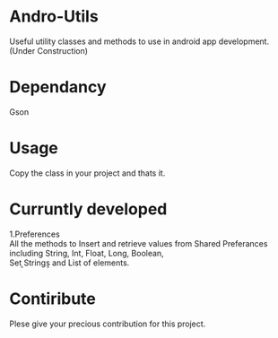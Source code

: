 # Andro-Utils

Useful utility classes and methods to use in android app development.
(Under Construction)

# Dependancy
Gson

# Usage
Copy the class in your project and thats it.

# Curruntly developed 
1.Preferences<BR>
  All the methods to Insert and retrieve values from Shared Preferances including String, Int, Float, Long, Boolean,    
  Set &#852;Strings&#853;  and List of elements. 

# Contiribute
Plese give your precious contribution for this project.
